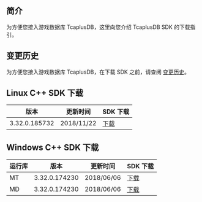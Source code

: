 
## 简介
为方便您接入游戏数据库 TcaplusDB，这里向您介绍 TcaplusDB SDK 的下载指引。

## 变更历史
为方便您接入游戏数据库 TcaplusDB，在下载 SDK 之前，请查阅 [变更历史]()。

## Linux C++ SDK 下载

|版本  | 更新时间        |SDK 下载|
|-------------| ------------- | ------------- |
|3.32.0.185732|2018/11/22|[下载](https://main.qcloudimg.com/raw/78a84e8afee5e91e44b863e86f9605bd.gz)|


## Windows C++ SDK 下载

|运行库|版本  | 更新时间 |SDK 下载|
|-----|-------------| ------------- | ------------- |
|MT|3.32.0.174230|2018/06/06|[下载](https://main.qcloudimg.com/raw/35485390674fbdd07a630b4dd3eb0c79.zip)|
|MD|3.32.0.174230|2018/06/06|[下载](https://main.qcloudimg.com/raw/e9665d4364e1250acfe7ba526ddfad02.zip)|
